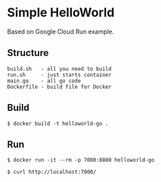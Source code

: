 # Simple HelloWorld

Based on Google Cloud Run example.

## Structure

```text
build.sh   - all you need to build
run.sh     - just starts container
main.go    - all go code
Dockerfile - build file for Docker
```

## Build

```text
$ docker build -t helloworld-go .
```

## Run

```text
$ docker run -it --rm -p 7000:8080 helloworld-go
```

```text
$ curl http://localhost:7000/
```
